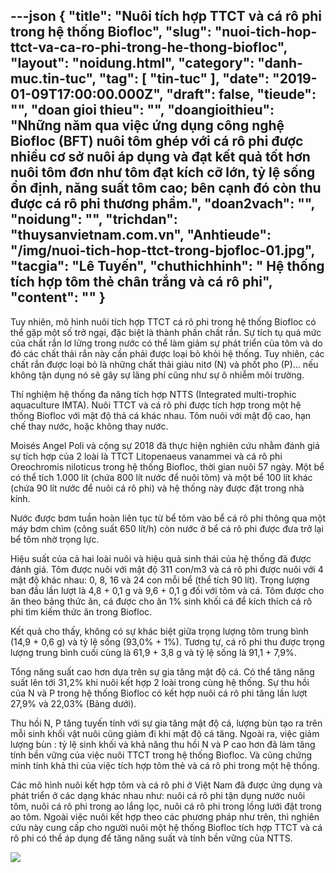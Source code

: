---json
{
    "title": "Nuôi tích hợp TTCT và cá rô phi trong hệ thống Biofloc",
    "slug": "nuoi-tich-hop-ttct-va-ca-ro-phi-trong-he-thong-biofloc",
    "layout": "noidung.html",
    "category": "danh-muc.tin-tuc",
    "tag": [
        "tin-tuc"
    ],
    "date": "2019-01-09T17:00:00.000Z",
    "draft": false,
    "tieude": "",
    "doan gioi thieu": "",
    "doangioithieu": "Những năm qua việc ứng dụng công nghệ Biofloc (BFT) nuôi tôm ghép với cá rô phi được nhiều cơ sở nuôi áp dụng và đạt kết quả tốt hơn nuôi tôm đơn như tôm đạt kích cỡ lớn, tỷ lệ sống ổn định, năng suất tôm cao; bên cạnh đó còn thu được cá rô phi thương phẩm.",
    "doan2vach": "",
    "noidung": "",
    "trichdan": "thuysanvietnam.com.vn",
    "Anhtieude": "/img/nuoi-tich-hop-ttct-trong-bjofloc-01.jpg",
    "tacgia": "Lê Tuyến",
    "chuthichhinh": " Hệ thống tích hợp tôm thẻ chân trắng và cá rô phi",
    "__content__": ""
}
---
<p>Tuy nhi&ecirc;n, m&ocirc; h&igrave;nh nu&ocirc;i t&iacute;ch hợp TTCT c&aacute; r&ocirc; phi trong hệ thống Biofloc c&oacute; thể gặp một số trở ngại, đặc biệt l&agrave; th&agrave;nh phần chất rắn. Sự t&iacute;ch tụ qu&aacute; mức của chất rắn lơ lửng trong nước c&oacute; thể l&agrave;m giảm sự ph&aacute;t triển của t&ocirc;m v&agrave; do đ&oacute; c&aacute;c chất thải rắn n&agrave;y cần phải được loại bỏ khỏi hệ thống. Tuy nhi&ecirc;n, c&aacute;c chất rắn được loại bỏ l&agrave; những chất thải gi&agrave;u nitơ (N) v&agrave; phốt pho (P)&hellip; nếu kh&ocirc;ng tận dụng n&oacute; sẽ g&acirc;y sự l&atilde;ng ph&iacute; cũng như sự &ocirc; nhiễm m&ocirc;i trường.</p>

<p>Th&iacute; nghiệm hệ thống đa năng t&iacute;ch hợp NTTS (Integrated multi-trophic aquaculture IMTA). Nu&ocirc;i TTCT v&agrave; c&aacute; r&ocirc; phi được t&iacute;ch hợp trong một hệ thống Biofloc với mật độ thả c&aacute; kh&aacute;c nhau. T&ocirc;m nu&ocirc;i với mật độ cao, hạn chế thay nước, hoặc kh&ocirc;ng thay nước.</p>

<p>Mois&eacute;s Angel Poli v&agrave; cộng sự 2018 đ&atilde; thực hiện nghi&ecirc;n cứu nhằm đ&aacute;nh gi&aacute; sự t&iacute;ch hợp của 2 lo&agrave;i l&agrave; TTCT Litopenaeus vanammei v&agrave; c&aacute; r&ocirc; phi Oreochromis niloticus trong hệ thống Biofloc, thời gian nu&ocirc;i 57 ng&agrave;y. Một bể c&oacute; thể t&iacute;ch 1.000 l&iacute;t (chứa 800 l&iacute;t nước để nu&ocirc;i t&ocirc;m) v&agrave; một bể 100 l&iacute;t kh&aacute;c (chứa 90 l&iacute;t nước để nu&ocirc;i c&aacute; r&ocirc; phi) v&agrave; hệ thống n&agrave;y được đặt trong nh&agrave; k&iacute;nh.&nbsp;</p>

<p>Nước được bơm tuần ho&agrave;n li&ecirc;n tục từ bể t&ocirc;m v&agrave;o bể c&aacute; r&ocirc; phi th&ocirc;ng qua một m&aacute;y bơm ch&igrave;m (c&ocirc;ng suất 650 l&iacute;t/h) c&ograve;n nước ở bể c&aacute; r&ocirc; phi được đưa trở lại bể t&ocirc;m nhờ trọng lực.</p>

<p>Hiệu suất của cả hai lo&agrave;i nu&ocirc;i v&agrave; hiệu quả sinh th&aacute;i của hệ thống đ&atilde; được đ&aacute;nh gi&aacute;. T&ocirc;m được nu&ocirc;i với mật độ 311 con/m3 v&agrave; c&aacute; r&ocirc; phi được nu&ocirc;i với 4 mật độ kh&aacute;c nhau: 0, 8, 16 v&agrave; 24 con mỗi bể (thể t&iacute;ch 90 l&iacute;t). Trọng lượng ban đầu lần lượt l&agrave; 4,8 + 0,1 g v&agrave; 9,6 + 0,1 g đối với t&ocirc;m v&agrave; c&aacute;. T&ocirc;m được cho ăn theo bảng thức ăn, c&aacute; được cho ăn 1% sinh khối c&aacute; để k&iacute;ch th&iacute;ch c&aacute; r&ocirc; phi t&igrave;m kiếm thức ăn trong Biofloc.</p>

<p>Kết quả cho thấy, kh&ocirc;ng c&oacute; sự kh&aacute;c biệt giữa trọng lượng t&ocirc;m trung b&igrave;nh (14,9 + 0,6 g) v&agrave; tỷ lệ sống (93,0% + 1%). Tương tự, c&aacute; r&ocirc; phi thu được trọng lượng trung b&igrave;nh cuối c&ugrave;ng l&agrave; 61,9 + 3,8 g v&agrave; tỷ lệ sống l&agrave; 91,1 + 7,9%.</p>

<p>Tổng năng suất cao hơn dựa tr&ecirc;n sự gia tăng mật độ c&aacute;. C&oacute; thể tăng năng suất l&ecirc;n tới 31,2% khi nu&ocirc;i kết hợp 2 lo&agrave;i trong c&ugrave;ng hệ thống. Sự thu hồi của N v&agrave; P trong hệ thống Biofloc c&oacute; kết hợp nu&ocirc;i c&aacute; r&ocirc; phi tăng lần lượt 27,9% v&agrave; 22,03% (Bảng dưới).</p>

<p>Thu hồi N, P tăng tuyến t&iacute;nh với sự gia tăng mật độ c&aacute;, lượng b&ugrave;n tạo ra tr&ecirc;n mỗi sinh khối vật nu&ocirc;i cũng giảm đi khi mật độ c&aacute; tăng. Ngo&agrave;i ra, việc giảm lượng b&ugrave;n : tỷ lệ sinh khối v&agrave; khả năng thu hồi N v&agrave; P cao hơn đ&atilde; l&agrave;m tăng t&iacute;nh bền vững của việc nu&ocirc;i TTCT trong hệ thống Biofloc. V&agrave; cũng chứng minh t&iacute;nh khả thi của việc t&iacute;ch hợp t&ocirc;m thẻ v&agrave; c&aacute; r&ocirc; phi trong một hệ thống.</p>

<p>C&aacute;c m&ocirc; h&igrave;nh nu&ocirc;i kết hợp t&ocirc;m v&agrave; c&aacute; r&ocirc; phi ở Việt Nam đ&atilde; được ứng dụng v&agrave; ph&aacute;t triển ở c&aacute;c dạng kh&aacute;c nhau như: nu&ocirc;i c&aacute; r&ocirc; phi tận dụng nước nu&ocirc;i t&ocirc;m, nu&ocirc;i c&aacute; r&ocirc; phi trong ao lắng lọc, nu&ocirc;i c&aacute; r&ocirc; phi trong lồng lưới đặt trong ao t&ocirc;m. Ngo&agrave;i việc nu&ocirc;i kết hợp theo c&aacute;c phương ph&aacute;p như tr&ecirc;n, th&igrave; nghi&ecirc;n cứu n&agrave;y cung cấp cho người nu&ocirc;i một hệ thống Biofloc t&iacute;ch hợp TTCT v&agrave; c&aacute; r&ocirc; phi c&oacute; thể &aacute;p dụng để tăng năng suất v&agrave; t&iacute;nh bền vững của NTTS.</p>

<p><img src="http://thuysanvietnam.com.vn/uploads/article2/baiviet/nuoitrong/nuoi-tich-hop-ttct-trong-bjofloc-02.jpg" /></p>
